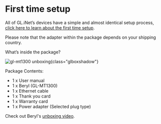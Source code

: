 # First time setup

All of GL.iNet’s devices have a simple and almost identical setup process, [click here to learn about the first time setup](../../../tutorials/first_time_setup/).

Please note that the adapter within the package depends on your shipping country.

What’s inside the package?

![gl-mt1300 unboxing](https://static.gl-inet.com/docs/en/4/user_guide/gl-mt1300/first_time_setup/mt1300_unboxing.jpg){class="glboxshadow"}

Package Contents:

- 1 x User manual
- 1 x Beryl (GL-MT1300)
- 1 x Ethernet cable
- 1 x Thank you card
- 1 x Warranty card
- 1 x Power adapter (Selected plug type)

Check out Beryl's [unboxing video](../../../video_library/#beryl-gl-mt1300-unboxing-and-setup-guide).
